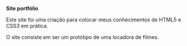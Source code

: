 **Site portfólio**

Este site foi uma criação para colocar meus conhecimentos de HTML5 e CSS3 em prática.

O site consiste em ser um protótipo de uma locadora de filmes.
